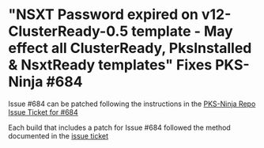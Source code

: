 # "NSXT Password expired on v12-ClusterReady-0.5 template - May effect all ClusterReady, PksInstalled & NsxtReady templates" Fixes PKS-Ninja #684

Issue #684 can be patched following the instructions in the [PKS-Ninja Repo Issue Ticket for #684](https://github.com/CNA-Tech/PKS-Ninja/issues/684)

Each build that includes a patch for Issue #684 followed the method documented in the [issue ticket](https://github.com/CNA-Tech/PKS-Ninja/issues/684)
